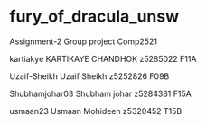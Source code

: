 # fury_of_dracula_unsw
Assignment-2 Group project Comp2521

kartiakye KARTIKAYE CHANDHOK z5285022 F11A

Uzaif-Sheikh
Uzaif Sheikh
z5252826
F09B

Shubhamjohar03
Shubham johar
z5284381
F15A

usmaan23
Usmaan Mohideen
z5320452
T15B
